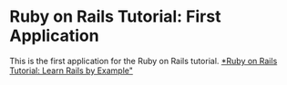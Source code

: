 # Ruby on Rails Tutorial: First Application

This is the first application for the Ruby on Rails tutorial.
[*Ruby on Rails Tutorial: Learn Rails by Example"](http://railstutorial.org/)
